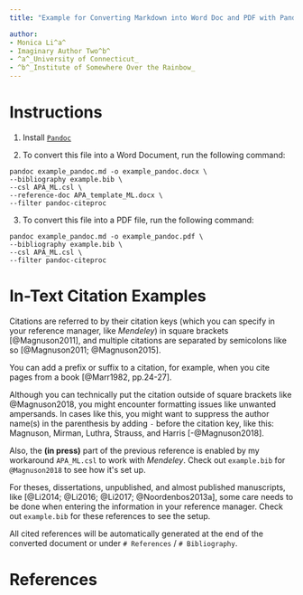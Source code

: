 ```yaml
---
title: "Example for Converting Markdown into Word Doc and PDF with Pandoc"

author:
- Monica Li^a^
- Imaginary Author Two^b^
- ^a^_University of Connecticut_
- ^b^_Institute of Somewhere Over the Rainbow_
---
```


# Instructions
1. Install [`Pandoc`](https://pandoc.org/installing.html)

2. To convert this file into a Word Document, run the following command:
```
pandoc example_pandoc.md -o example_pandoc.docx \
--bibliography example.bib \
--csl APA_ML.csl \
--reference-doc APA_template_ML.docx \
--filter pandoc-citeproc
```

3. To convert this file into a PDF file, run the following command:
```
pandoc example_pandoc.md -o example_pandoc.pdf \
--bibliography example.bib \
--csl APA_ML.csl \
--filter pandoc-citeproc
```

# In-Text Citation Examples
Citations are referred to by their citation keys (which you can specify in your reference manager, like _Mendeley_) in square brackets [@Magnuson2011], and multiple citations are separated by semicolons like so [@Magnuson2011; @Magnuson2015].

You can add a prefix or suffix to a citation, for example, when you cite pages from a book [@Marr1982, pp.24-27].

Although you can technically put the citation outside of square brackets like @Magnuson2018, you might encounter formatting issues like unwanted ampersands.
In cases like this, you might want to suppress the author name(s) in the parenthesis by adding `-` before the citation key, like this: Magnuson, Mirman, Luthra, Strauss, and Harris [-@Magnuson2018].

Also, the **(in press)** part of the previous reference is enabled by my workaround `APA_ML.csl` to work with _Mendeley_.
Check out `example.bib` for `@Magnuson2018` to see how it's set up.

For theses, dissertations, unpublished, and almost published manuscripts, like [@Li2014; @Li2016; @Li2017; @Noordenbos2013a], some care needs to be done when entering the information in your reference manager.
Check out `example.bib` for these references to see the setup.

All cited references will be automatically generated at the end of the converted document or under `# References` / `# Bibliography`.

# References
